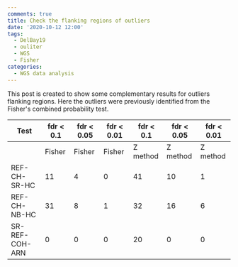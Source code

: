 ```yaml
---
comments: true
title: Check the flanking regions of outliers
date: '2020-10-12 12:00'
tags:
  - DelBay19
  - ouliter
  - WGS
  - Fisher
categories:
  - WGS data analysis
---
```


This post is created to show some complementary results for outliers flanking regions. Here the outliers were previously identified from the Fisher's combined probability test.

|   Test       | fdr < 0.1 | fdr < 0.05| fdr < 0.01| fdr < 0.1 | fdr < 0.05| fdr < 0.01|
|--------------|-----------|-----------|-----------|-----------|-----------|-----------|
|              |   Fisher  |   Fisher  |  Fisher   | Z method  | Z method  |  Z method |
|REF-CH-SR-HC  |     11    |  4        |      0    |     41    | 10        |      1    |
|REF-CH-NB-HC  |     31    |  8        |      1    |     32    | 16        |      6    |
|SR-REF-COH-ARN|      0    |  0        |      0    |     20    | 0         |      0    |







